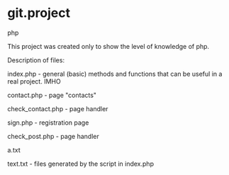 # git.project
 php
 
This project was created only to show the level of knowledge of php.

Description of files:

index.php - general (basic) methods and functions that can be useful in a real project. IMHO

contact.php - page "contacts"

check_contact.php - page handler

sign.php - registration page

check_post.php - page handler

a.txt

text.txt - files generated by the script in index.php

